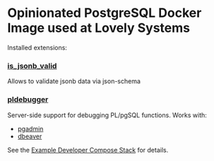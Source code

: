 # Opinionated PostgreSQL Docker Image used at Lovely Systems

Installed extensions:

### [is_jsonb_valid](https://github.com/furstenheim/is_jsonb_valid)

Allows to validate jsonb data via json-schema 

### [pldebugger](https://git.postgresql.org/gitweb/?p=pldebugger.git;a=tree)

Server-side support for debugging PL/pgSQL functions. Works with:
 
 - [pgadmin](https://www.pgadmin.org/docs/pgadmin4/development/debugger.html)
 - [dbeaver](https://github.com/dbeaver/dbeaver/wiki/PGDebugger#how-to-start-debug-with-local-breakpoint)

See the [Example Developer Compose Stack](./examples/pg_devsetup/docker-compose.yml) for details.
